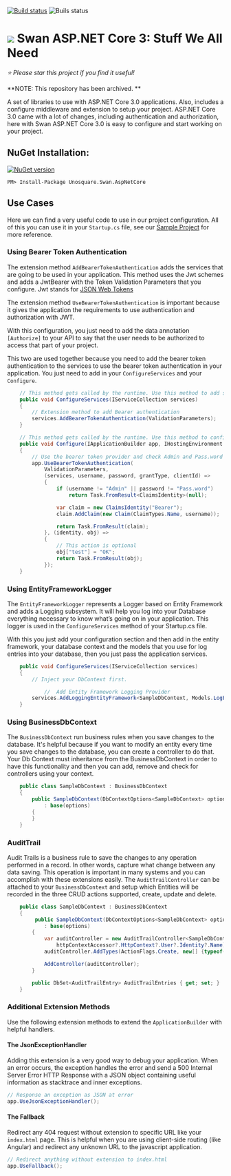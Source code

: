 [![Build status](https://ci.appveyor.com/api/projects/status/q408tg5jd9bm0jak/branch/master?svg=true)](https://ci.appveyor.com/project/geoperez/swan-aspnetcore/branch/master)
![Buils status](https://github.com/unosquare/swan-aspnetcore/workflows/.NET%20Core%20CI/badge.svg)

# <img src="https://github.com/unosquare/swan/raw/master/swan-logo-32.png"></img> Swan ASP.NET Core 3: Stuff We All Need

*:star: Please star this project if you find it useful!*

**NOTE: This repository has been archived. **

A set of libraries to use with ASP.NET Core 3.0 applications. Also, includes a configure middleware and extension to setup your project. ASP.NET Core 3.0 came with a lot of changes, including authentication and authorization, here with Swan ASP.NET Core 3.0 is easy to configure and start working on your project.

NuGet Installation:
-------------------

[![NuGet version](https://badge.fury.io/nu/Unosquare.Swan.AspNetCore.svg)](https://badge.fury.io/nu/Unosquare.Swan.AspNetCore)

```
PM> Install-Package Unosquare.Swan.AspNetCore
```

## Use Cases

Here we can find a very useful code to use in our project configuration. All of this you can use it in your `Startup.cs` file, see our [Sample Project](https://github.com/unosquare/swan-aspnetcore/tree/master/src/Unosquare.Swan.AspNetCore.Sample) for more reference.

### Using Bearer Token Authentication

The extension method `AddBearerTokenAuthentication` adds the services that are going to be used in your application. This method uses the Jwt schemes and adds a JwtBearer with the Token Validation Parameters that you configure. Jwt stands for [JSON Web Tokens](https://jwt.io/introduction/)

The extension method `UseBearerTokenAuthentication` is important because it gives the application the requirements to use authentication and authorization with JWT.

With this configuration, you just need to add the data annotation `[Authorize]` to your API to say that the user needs to be authorized to access that part of your project.

This two are used together because you need to add the bearer token authentication to the services to use the bearer token authentication in your application. You just need to add in your `ConfigureServices` and your `Configure`.

```csharp
    // This method gets called by the runtime. Use this method to add services to the container
    public void ConfigureServices(IServiceCollection services)
    {
        // Extension method to add Bearer authentication
        services.AddBearerTokenAuthentication(ValidationParameters);
    }

    // This method gets called by the runtime. Use this method to configure the HTTP request pipeline
    public void Configure(IApplicationBuilder app, IHostingEnvironment env, ILoggerFactory loggerFactory)
    {
        // Use the bearer token provider and check Admin and Pass.word as valid credentials
        app.UseBearerTokenAuthentication(
            ValidationParameters,
            (services, username, password, grantType, clientId) =>
            {
                if (username != "Admin" || password != "Pass.word")
                    return Task.FromResult<ClaimsIdentity>(null);

                var claim = new ClaimsIdentity("Bearer");
                claim.AddClaim(new Claim(ClaimTypes.Name, username));

                return Task.FromResult(claim);
            }, (identity, obj) =>
            {
                // This action is optional
                obj["test"] = "OK";
                return Task.FromResult(obj);
            });
    }
```

### Using EntityFrameworkLogger

The `EntityFrameworkLogger` represents a Logger based on Entity Framework and adds a Logging subsystem. It will help you log into your Database everything necessary to know what’s going on in your application. This logger is used in the `ConfigureServices` method of your Startup.cs file.

With this you just add your configuration section and then add in the entity framework, your database context and the models that you use for log entries into your database, then you just pass the application services.

```csharp
    public void ConfigureServices(IServiceCollection services)
    {
	    // Inject your DbContext first.

    	    //  Add Entity Framework Logging Provider
	    services.AddLoggingEntityFramework<SampleDbContext, Models.LogEntry>();
    }
```

### Using BusinessDbContext

The `BusinessDbContext` run business rules when you save changes to the database. It's helpful because if you want to modify an entity every time you save changes to the database, you can create a controller to do that. Your Db Context must inheritance from the BusinessDbContext in order to have this functionality and then you can add, remove and check for controllers using your context.

```csharp
    public class SampleDbContext : BusinessDbContext
    {
        public SampleDbContext(DbContextOptions<SampleDbContext> options)
            : base(options)
        {
        }
    }
```

### AuditTrail

Audit Trails is a business rule to save the changes to any operation performed in a record. In other words, capture what change between any data saving. This operation is important in many systems and you can accomplish with these extensions easily. The `AuditTrailController` can be attached to your `BusinessDbContext` and setup which Entities will be recorded in the three CRUD actions supported, create, update and delete.

```csharp
    public class SampleDbContext : BusinessDbContext
    {
         public SampleDbContext(DbContextOptions<SampleDbContext> options, IHttpContextAccessor httpContextAccessor)
            : base(options)
        {
            var auditController = new AuditTrailController<SampleDbContext, AuditTrailEntry>(this,
                httpContextAccessor?.HttpContext?.User?.Identity?.Name);
            auditController.AddTypes(ActionFlags.Create, new[] {typeof(Product)});

            AddController(auditController);
        }

        public DbSet<AuditTrailEntry> AuditTrailEntries { get; set; }
    }
```

### Additional Extension Methods

Use the following extension methods to extend the `ApplicationBuilder` with helpful handlers.

#### The JsonExceptionHandler

Adding this extension is a very good way to debug your application. When an error occurs, the exception handles the error and send a 500 Internal Server Error HTTP Response with a JSON object containing useful information as stacktrace and inner exceptions.

```csharp
// Response an exception as JSON at error
app.UseJsonExceptionHandler();
```

#### The Fallback

Redirect any 404 request without extension to specific URL like your `index.html` page. This is helpful when you are using client-side routing (like Angular) and redirect any unknown URL to the javascript application.

```csharp
// Redirect anything without extension to index.html
app.UseFallback();
```
